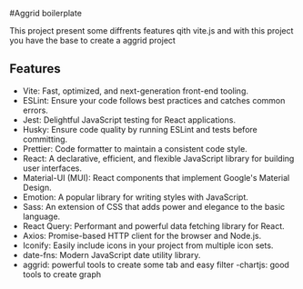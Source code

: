 #Aggrid boilerplate

This project present some diffrents features qith vite.js and with this project you have the base to create a aggrid project 

## Features

- Vite: Fast, optimized, and next-generation front-end tooling.
- ESLint: Ensure your code follows best practices and catches common errors.
- Jest: Delightful JavaScript testing for React applications.
- Husky: Ensure code quality by running ESLint and tests before committing.
- Prettier: Code formatter to maintain a consistent code style.
- React: A declarative, efficient, and flexible JavaScript library for building user interfaces.
- Material-UI (MUI): React components that implement Google's Material Design.
- Emotion: A popular library for writing styles with JavaScript.
- Sass: An extension of CSS that adds power and elegance to the basic language.
- React Query: Performant and powerful data fetching library for React.
- Axios: Promise-based HTTP client for the browser and Node.js.
- Iconify: Easily include icons in your project from multiple icon sets.
- date-fns: Modern JavaScript date utility library.
- aggrid: powerful tools to create some tab and easy filter
-chartjs: good tools to create graph













